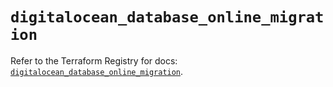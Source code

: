 # `digitalocean_database_online_migration`

Refer to the Terraform Registry for docs: [`digitalocean_database_online_migration`](https://registry.terraform.io/providers/digitalocean/digitalocean/2.67.0/docs/resources/database_online_migration).
